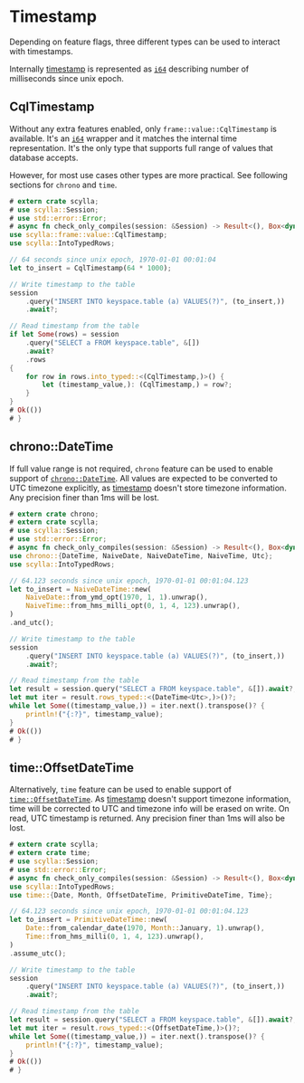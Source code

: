 # Timestamp

Depending on feature flags, three different types can be used to interact with timestamps.

Internally [timestamp](https://docs.scylladb.com/stable/cql/types.html#timestamps) is represented as
[`i64`](https://doc.rust-lang.org/std/primitive.i64.html) describing number of milliseconds since unix epoch.

## CqlTimestamp

Without any extra features enabled, only `frame::value::CqlTimestamp` is available. It's an
[`i64`](https://doc.rust-lang.org/std/primitive.i64.html) wrapper and it matches the internal time representation. It's
the only type that supports full range of values that database accepts.

However, for most use cases other types are more practical. See following sections for `chrono` and `time`.

```rust
# extern crate scylla;
# use scylla::Session;
# use std::error::Error;
# async fn check_only_compiles(session: &Session) -> Result<(), Box<dyn Error>> {
use scylla::frame::value::CqlTimestamp;
use scylla::IntoTypedRows;

// 64 seconds since unix epoch, 1970-01-01 00:01:04
let to_insert = CqlTimestamp(64 * 1000);

// Write timestamp to the table
session
    .query("INSERT INTO keyspace.table (a) VALUES(?)", (to_insert,))
    .await?;

// Read timestamp from the table
if let Some(rows) = session
    .query("SELECT a FROM keyspace.table", &[])
    .await?
    .rows
{
    for row in rows.into_typed::<(CqlTimestamp,)>() {
        let (timestamp_value,): (CqlTimestamp,) = row?;
    }
}
# Ok(())
# }
```

## chrono::DateTime

If full value range is not required, `chrono` feature can be used to enable support of
[`chrono::DateTime`](https://docs.rs/chrono/0.4/chrono/struct.DateTime.html). All values are expected to be converted
to UTC timezone explicitly, as [timestamp](https://docs.scylladb.com/stable/cql/types.html#timestamps) doesn't store
timezone information. Any precision finer than 1ms will be lost.

```rust
# extern crate chrono;
# extern crate scylla;
# use scylla::Session;
# use std::error::Error;
# async fn check_only_compiles(session: &Session) -> Result<(), Box<dyn Error>> {
use chrono::{DateTime, NaiveDate, NaiveDateTime, NaiveTime, Utc};
use scylla::IntoTypedRows;

// 64.123 seconds since unix epoch, 1970-01-01 00:01:04.123
let to_insert = NaiveDateTime::new(
    NaiveDate::from_ymd_opt(1970, 1, 1).unwrap(),
    NaiveTime::from_hms_milli_opt(0, 1, 4, 123).unwrap(),
)
.and_utc();

// Write timestamp to the table
session
    .query("INSERT INTO keyspace.table (a) VALUES(?)", (to_insert,))
    .await?;

// Read timestamp from the table
let result = session.query("SELECT a FROM keyspace.table", &[]).await?;
let mut iter = result.rows_typed::<(DateTime<Utc>,)>()?;
while let Some((timestamp_value,)) = iter.next().transpose()? {
    println!("{:?}", timestamp_value);
}
# Ok(())
# }
```

## time::OffsetDateTime

Alternatively, `time` feature can be used to enable support of
[`time::OffsetDateTime`](https://docs.rs/time/0.3/time/struct.OffsetDateTime.html). As
[timestamp](https://docs.scylladb.com/stable/cql/types.html#timestamps) doesn't support timezone information, time will
be corrected to UTC and timezone info will be erased on write. On read, UTC timestamp is returned. Any precision finer
than 1ms will also be lost.

```rust
# extern crate scylla;
# extern crate time;
# use scylla::Session;
# use std::error::Error;
# async fn check_only_compiles(session: &Session) -> Result<(), Box<dyn Error>> {
use scylla::IntoTypedRows;
use time::{Date, Month, OffsetDateTime, PrimitiveDateTime, Time};

// 64.123 seconds since unix epoch, 1970-01-01 00:01:04.123
let to_insert = PrimitiveDateTime::new(
    Date::from_calendar_date(1970, Month::January, 1).unwrap(),
    Time::from_hms_milli(0, 1, 4, 123).unwrap(),
)
.assume_utc();

// Write timestamp to the table
session
    .query("INSERT INTO keyspace.table (a) VALUES(?)", (to_insert,))
    .await?;

// Read timestamp from the table
let result = session.query("SELECT a FROM keyspace.table", &[]).await?;
let mut iter = result.rows_typed::<(OffsetDateTime,)>()?;
while let Some((timestamp_value,)) = iter.next().transpose()? {
    println!("{:?}", timestamp_value);
}
# Ok(())
# }
```
